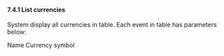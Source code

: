 #### 7.4.1 List currencies

System display all currencies in table. Each event in table has parameters below:

Name
Currency symbol
